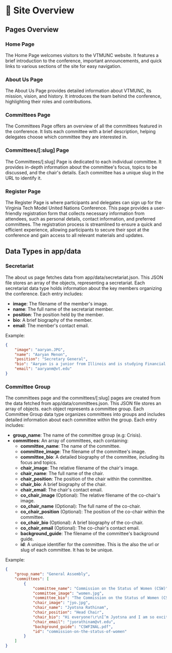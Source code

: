 # 📙 Site Overview

## Pages Overview

### Home Page
The Home Page welcomes visitors to the VTMUNC website. It features a brief introduction to the conference, important announcements, and quick links to various sections of the site for easy navigation.

### About Us Page
The About Us Page provides detailed information about VTMUNC, its mission, vision, and history. It introduces the team behind the conference, highlighting their roles and contributions.

### Committees Page
The Committees Page offers an overview of all the committees featured in the conference. It lists each committee with a brief description, helping delegates choose which committee they are interested in.

### Committees/[:slug] Page
The Committees/[:slug] Page is dedicated to each individual committee. It provides in-depth information about the committee's focus, topics to be discussed, and the chair's details. Each committee has a unique slug in the URL to identify it.

### Register Page
The Register Page is where participants and delegates can sign up for the Virginia Tech Model United Nations Conference. This page provides a user-friendly registration form that collects necessary information from attendees, such as personal details, contact information, and preferred committees. The registration process is streamlined to ensure a quick and efficient experience, allowing participants to secure their spot at the conference and gain access to all relevant materials and updates.

## Data Types in app/data

### Secretariat
The about us page fetches data from app/data/secretariat.json. This JSON file stores an array of the objects, representing a secretariat. Each secretariat data type holds information about the key members organizing the conference. Each entry includes:
- **image**: The filename of the member's image.
- **name**: The full name of the secretariat member.
- **position**: The position held by the member.
- **bio**: A brief biography of the member.
- **email**: The member's contact email.

Example:
```json
{
    "image": "aaryan.JPG",
    "name": "Aaryan Menon",
    "position": "Secretary General",
    "bio": "Aaryan is a junior from Illinois and is studying Financial Technology & Big Data Analytics and Consulting Management Analytics. This will be Aaryan’s sixth year of MUN and he has previously served on the leadership of VTMUN. Outside of MUN, he is involved in TechFellows, Saving Hearts, and the Virginia Tech Transportation Institute. His favorite part of MUN has been meeting some of his closest friends. He is eager to finally provide an opportunity to High School students to see how far they can take their MUN skills and talents.",
    "email": "aaryanm@vt.edu"
}
```

### Committee Group
The committees page and the committees/[:slug] pages are created from the data fetched from app/data/committees.json. This JSON file stores an array of objects. each object represents a committee group. Each Committee Group data type organizes committees into groups and includes detailed information about each committee within the group. Each entry includes:
- **group_name**: The name of the committee group (e.g: Crisis).
- **committees**: An array of committees, each containing:
  - **committee_name**: The name of the committee.
  - **committee_image**: The filename of the committee's image.
  - **committee_bio**: A detailed biography of the committee, including its focus and topics.
  - **chair_image**: The relative filename of the chair's image.
  - **chair_name**: The full name of the chair.
  - **chair_position**: The position of the chair within the committee.
  - **chair_bio**: A brief biography of the chair.
  - **chair_email**: The chair's contact email.
  - **co_chair_image** (Optional): The relative filename of the co-chair's image.
  - **co_chair_name** (Optional): The full name of the co-chair.
  - **co_chair_position** (Optional): The position of the co-chair within the committee.
  - **co_chair_bio** (Optional): A brief biography of the co-chair.
  - **co_chair_email** (Optional): The co-chair's contact email.
  - **background_guide**: The filename of the committee's background guide.
  - **id**: A unique identifier for the committee. This is the also the url or slug of each committee. It has to be unique. 

Example:
```json
{
    "group_name": "General Assembly",
    "committees": [
        {
            "committee_name": "Commission on the Status of Women (CSW)",
            "committee_image": "women.jpg",
            "committee_bio": "The Commission on the Status of Women (CSW) is the primary intergovernmental body dedicated to promoting gender equality and women’s rights. The functional commission was established as part of the Economic and Social Commission (ECOSOC) in 1946 to address growing concerns about the United Nations’ ability to focus on gender equality. In March 2024, the 68th session of the commission will take place addressing how women in marginalized groups can achieve economic empowerment in the 21st century. \nFor the purposes of this committee, the first topic addresses how to economically empower women in rural areas. Rural women are often the most economically disenfranchised and overlooked groups in their country. Delegates will have to grapple with how to create policies that enhance rural women’s access to social, legal, and economic services as well as how they can utilize leadership opportunities, entrepreneurship, and community participation to bolster their economic status. The second topic focuses on migrant women, another marginalized group facing increasingly difficult economic barriers. Migrant women often go under-compensated for their work because of a lack of immigration status or uncompensated homework. The third topic will focus on providing resources to eradicate maternal mortality, an issue prevalent among women in poverty. Maternal mortality, an issue found particularly in developing countries, is a pressing concern as the alarming rates of maternal deaths during pregnancy continue to rise due to complications during pregnancy and childbirth. Delegates are tasked with the responsibility of creating methods that will ensure quality access to universal maternal healthcare with the common goal of reducing maternal mortality rates. The UN possesses the ability to bring countries together to collaborate to uplift women economically when they are either forced or make the brave decision to leave their home country. This committee gives delegates the special opportunity to discuss critical issues regarding the equity and economic empowerment of marginalized women across the globe.",
            "chair_image": "jyo.jpg",
            "chair_name": "Jyotsna Rathinam",
            "chair_position": "Head Chair",
            "chair_bio": "Hi everyone!\r\nI’m Jyotsna and I am so excited to be your head chair for the Commission on the Status of Women. I’m currently a senior at Virginia Tech double majoring in economics and international relations with minors in French and data science. I’ve been involved in MUN since my sophomore year of college and am currently my team’s GA training chair. I’ve always loved GA’s ability to have young people consider intricate solutions to real-world problems, and I feel like it’s not something that happens in many other settings. Prior to college I did a lot of debate and speech in high school with NSDA and loved it. Apart from MUN, I am also co-president and founder of VT’s chapter of Amnesty International, so I always enjoy talking about issues of equity and policy improvements! In my free time, I love reading, journaling, watching Netflix shows, doing henna, and making Spotify playlists (especially if they involve Beyoncé). I am thrilled to have been able to create a committee I feel so passionate about, and I look forward to seeing you all there!\r\n",
            "chair_email": "jyorathinam@vt.edu",
            "background_guide": "CSWFINAL.pdf",
            "id": "commission-on-the-status-of-women"
        }
    ]
}
```